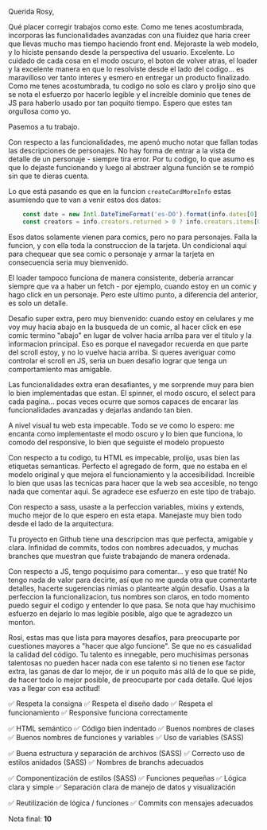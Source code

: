 Querida Rosy, 

Qué placer corregir trabajos como este. Como me tenes acostumbrada, incorporas las funcionalidades avanzadas con una fluidez que haria creer que llevas mucho mas tiempo haciendo front end. Mejoraste la web modelo, y lo hiciste pensando desde la perspectiva del usuario. Excelente. Lo cuidado de cada cosa en el modo oscuro, el boton de volver atras, el loader y la excelente manera en que lo resolviste desde el lado del codigo... es maravilloso ver tanto interes y esmero en entregar un producto finalizado. Como me tenes acostumbrada, tu codigo no solo es claro y prolijo sino que se nota el esfuerzo por hacerlo legible y el increible dominio que tenes de JS para haberlo usado por tan poquito tiempo. 
Espero que estes tan orgullosa como yo. 

Pasemos a tu trabajo. 

Con respecto a las funcionalidades, me apenó mucho notar que fallan todas las descripciones de personajes. No hay forma de entrar a la vista de detalle de un personaje - siempre tira error. Por tu codigo, lo que asumo es que lo dejaste funcionando y luego al abstraer alguna función se te rompió sin que te dieras cuenta. 

Lo que está pasando es que en la funcion `createCardMoreInfo` estas asumiendo que te van a venir estos dos datos:

```js
    const date = new Intl.DateTimeFormat('es-DO').format(info.dates[0].date.type)
    const creators = info.creators.returned > 0 ? info.creators.items[0].name : ''
```

Esos datos solamente vienen para comics, pero no para personajes. Falla la funcion, y con ella toda la construccion de la tarjeta. Un condicional aqui para chequear que sea comic o personaje y armar la tarjeta en consecuencia seria muy bienvenido. 

El loader tampoco funciona de manera consistente, deberia arrancar siempre que va a haber un fetch - por ejemplo, cuando estoy en un comic y hago click en un personaje. Pero este ultimo punto, a diferencia del anterior, es solo un detalle. 

Desafio super extra, pero muy bienvenido: cuando estoy en celulares y me voy muy hacia abajo en la busqueda de un comic, al hacer click en ese comic termino "abajo" en lugar de volver hacia arriba para ver el titulo y la informacion principal. Eso es porque el navegador recuerda en que parte del scroll estoy, y no lo vuelve hacia arriba. Si queres averiguar como controlar el scroll en JS, seria un buen desafio lograr que tenga un comportamiento mas amigable. 

Las funcionalidades extra eran desafiantes, y me sorprende muy para bien lo bien implementadas que estan. El spinner, el modo oscuro, el select para cada pagina... pocas veces ocurre que somos capaces de encarar las funcionalidades avanzadas y dejarlas andando tan bien. 

A nivel visual tu web esta impecable. Todo se ve como lo espero: me encanta como implementaste el modo oscuro y lo bien que funciona, lo comodo del responsive, lo bien que seguiste el modelo propuesto 

Con respecto a tu codigo, tu HTML es impecable, prolijo, usas bien las etiquetas semanticas. Perfecto el agregado de form, que no estaba en el modelo original y que mejora el funcionamiento y la accesibilidad. Increible lo bien que usas las tecnicas para hacer que la web sea accesible, no tengo nada que comentar aqui. Se agradece ese esfuerzo en este tipo de trabajo. 

Con respecto a sass, usaste a la perfeccion variables, mixins y extends, mucho mejor de lo que espero en esta etapa.  Manejaste muy bien todo desde el lado de la arquitectura. 

Tu proyecto en Github tiene una descripcion mas que perfecta, amigable y clara. Infinidad de commits, todos con nombres adecuados, y muchas branches que muestran que fuiste trabajando de manera ordenada. 

Con respecto a JS, tengo poquisimo para comentar... y eso que traté! No tengo nada de valor para decirte, así que no me queda otra que comentarte detalles, hacerte sugerencias nimias o plantearte algún desafío. Usas a la perfeccion la funcionalizacion, tus nombres son claros, en todo momento puedo seguir el codigo y entender lo que pasa. Se nota que hay muchisimo esfuerzo en dejarlo lo mas legible posible, algo que te agradezco un monton. 

Rosi, estas mas que lista para mayores desafíos, para preocuparte por cuestiones mayores a "hacer que algo funcione". Se que no es casualidad la calidad del código.  Tu talento es innegable, pero muchisimas personas talentosas no pueden hacer nada con ese talento si no tienen ese factor extra, las ganas de dar lo mejor, de ir un poquito más allá de lo que se pide, de hacer todo lo mejor posible, de preocuparte por cada detalle. Qué lejos vas a llegar con esa actitud!


  ✅ Respeta la consigna
  ✅ Respeta el diseño dado
  ✅ Respeta el funcionamiento
  ✅ Responsive funciona correctamente

  ✅ HTML semántico
  ✅ Código bien indentado
  ✅ Buenos nombres de clases
  ✅ Buenos nombres de funciones y variables
  ✅ Uso de variables (SASS)

  ✅ Buena estructura y separación de archivos (SASS)
  ✅ Correcto uso de estilos anidados (SASS)
  ✅ Nombres de branchs adecuados

  ✅ Componentización de estilos (SASS)
  ✅ Funciones pequeñas
  ✅ Lógica clara y simple
  ✅ Separación clara de manejo de datos y visualización

  ✅ Reutilización de lógica / funciones
  ✅ Commits con mensajes adecuados

Nota final: **10**
